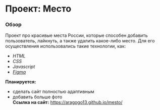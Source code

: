 # Проект: Место

### Обзор

Проект про красивые места России, которые способен добавить пользователь, лайкнуть, а также удалить какое-либо место. Для его осуществления использовались такие технологии, как:  
* *HTML*  
* *CSS*  
* *Javascript*  
* *[Figma](https://www.figma.com/file/2cn9N9jSkmxD84oJik7xL7/JavaScript.-Sprint-4?node-id=0%3A1)*

**Планируется:**
* сделать сайт полностью адаптивным  
* добавить больше фото  
**Ссылка на сайт:**  https://aragogo13.github.io/mesto/
